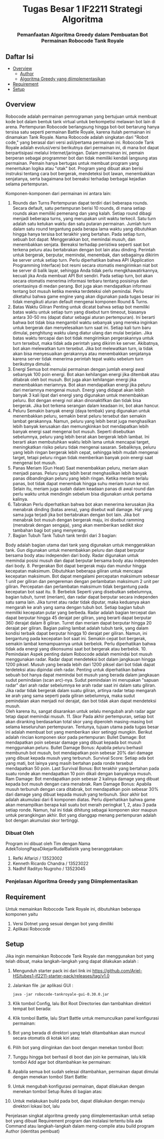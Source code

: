 <h1 align="center">Tugas Besar 1 IF2211 Strategi Algoritma</h1>
<h3 align="center">Pemanfaatan Algoritma Greedy dalam Pembuatan Bot Permainan Robocode Tank Royale</p>

## Daftar Isi

- [Overview](#overview)
    - [Author](#dibuat-oleh)
    - [Algoritma Greedy yang diimplementasikan](#penjelasan)
- [Requirement](#requirement)
- [Setup](#setup)

## Overview
Robocode adalah permainan pemrograman yang bertujuan untuk membuat kode bot dalam bentuk tank virtual untuk berkompetisi melawan bot lain di arena. Pertempuran Robocode berlangsung hingga bot-bot bertarung hanya tersisa satu seperti permainan Battle Royale, karena itulah permainan ini dinamakan Tank Royale. Nama Robocode adalah singkatan dari "Robot code," yang berasal dari versi asli/pertama permainan ini. Robocode Tank Royale adalah evolusi/versi berikutnya dari permainan ini, di mana bot dapat berpartisipasi melalui Internet/jaringan. Dalam permainan ini, pemain berperan sebagai programmer bot dan tidak memiliki kendali langsung atas permainan. Pemain hanya bertugas untuk membuat program yang menentukan logika atau "otak" bot. Program yang dibuat akan berisi instruksi tentang cara bot bergerak, mendeteksi bot lawan, menembakkan senjatanya, serta bagaimana bot bereaksi terhadap berbagai kejadian selama pertempuran.


Komponen-komponen dari permainan ini antara lain:

1. Rounds dan Turns
Pertempuran dapat terdiri dari beberapa rounds. Secara default, satu pertempuran berisi 10 rounds, di mana setiap rounds akan memiliki pemenang dan yang kalah.
Setiap round dibagi menjadi beberapa turns, yang merupakan unit waktu terkecil. Satu turn adalah satu ketukan waktu dan satu putaran permainan. Jumlah turn dalam satu round tergantung pada berapa lama waktu yang dibutuhkan hingga hanya tersisa bot terakhir yang bertahan.
Pada setiap turn, sebuah bot dapat:
Menggerakkan bot, memindai musuh, dan menembakkan senjata.
Bereaksi terhadap peristiwa seperti saat bot terkena peluru atau bertabrakan dengan bot lain atau dinding.
Perintah untuk bergerak, berputar, memindai, menembak, dan sebagainya dikirim ke server untuk setiap turn.
Perlu diperhatikan bahwa API (Application Programming Interface) bot resmi secara otomatis mengirimkan niat bot ke server di balik layar, sehingga Anda tidak perlu mengkhawatirkannya, kecuali jika Anda membuat API Bot sendiri. 
Pada setiap turn, bot akan secara otomatis menerima informasi terbaru tentang posisinya dan orientasinya di medan perang. Bot juga akan mendapatkan informasi tentang bot musuh ketika mereka terdeteksi oleh pemindai.
Perlu diketahui bahwa game engine yang akan digunakan pada tugas besar ini tidak mengikuti aturan default mengenai komponen Round & Turns.
2. Batas Waktu Giliran
Penting untuk dicatat bahwa setiap bot memiliki batas waktu untuk setiap turn yang disebut turn timeout, biasanya antara 30-50 ms (dapat diatur sebagai aturan pertempuran). Ini berarti bahwa bot tidak bisa mengambil waktu sebanyak yang mereka inginkan untuk bergerak dan menyelesaikan turn saat ini.
Setiap kali turn baru dimulai, penghitung waktu ulang diatur ulang dan mulai berjalan. Jika batas waktu tercapai dan bot tidak mengirimkan pergerakannya untuk turn tersebut, maka tidak ada perintah yang dikirim ke server. Akibatnya, bot akan melewatkan turn tersebut. Jika bot melewatkan turn, ia tidak akan bisa menyesuaikan gerakannya atau menembakkan senjatanya karena server tidak menerima perintah tepat waktu sebelum turn berikutnya dimulai.
3. Energi
Semua bot memulai permainan dengan jumlah energi awal sebanyak 100 poin energi.
Bot akan kehilangan energi jika ditembak atau ditabrak oleh bot musuh.
Bot juga akan kehilangan energi jika menembakkan meriamnya.
Bot akan mendapatkan energi jika peluru dari meriamnya mengenai musuh. Energi yang didapat akan lebih banyak 3 kali lipat dari energi yang digunakan untuk menembakkan peluru.
Bot dengan energi nol akan dinonaktifkan dan tidak bisa bergerak. Jika bot terkena serangan dalam keadaan ini, bot akan hancur.
4. Peluru
Semakin banyak energi (daya tembak) yang digunakan untuk menembakkan peluru, semakin berat peluru tersebut dan semakin lambat gerakannya. Namun, peluru yang lebih berat juga menghasilkan lebih banyak kerusakan dan memungkinkan bot mendapatkan lebih banyak energi saat mengenai bot musuh.
Seperti disebutkan sebelumnya, peluru yang lebih berat akan bergerak lebih lambat. Ini berarti akan membutuhkan waktu lebih lama untuk mencapai target, meningkatkan risiko peluru tidak mengenai sasaran. Sebaliknya, peluru yang lebih ringan bergerak lebih cepat, sehingga lebih mudah mengenai target, tetapi peluru ringan tidak memberikan banyak poin energi saat mengenai bot musuh.
5. Panas Meriam (Gun Heat)
Saat menembakkan peluru, meriam akan menjadi panas. Peluru yang lebih berat menghasilkan lebih banyak panas dibandingkan peluru yang lebih ringan. Ketika meriam terlalu panas, bot tidak dapat menembak hingga suhu meriam turun ke nol. Selain itu, meriam juga sudah dalam keadaan panas di awal round dan perlu waktu untuk mendingin sebelum bisa digunakan untuk pertama kalinya.
6. Tabrakan
Perlu diperhatikan bahwa bot akan menerima kerusakan jika menabrak dinding (batas arena), yang disebut wall damage. Hal yang sama juga terjadi jika bot bertabrakan dengan bot lain.
Jika bot menabrak bot musuh dengan bergerak maju, ini disebut ramming (menabrak dengan sengaja), yang akan memberikan sedikit skor tambahan bagi bot yang menyerang.
7. Bagian Tubuh Tank
Tubuh tank terdiri dari 3 bagian:

Body adalah bagian utama dari tank yang digunakan untuk menggerakkan tank.
Gun digunakan untuk menembakkan peluru dan dapat berputar bersama body atau independen dari body.
Radar digunakan untuk memindai posisi musuh dan dapat berputar bersama body atau independen dari body.
8. Pergerakan
Bot dapat bergerak maju dan mundur hingga kecepatan maksimum. Dibutuhkan beberapa giliran untuk mencapai kecepatan maksimum. Bot dapat mengalami percepatan maksimum sebesar 1 unit per giliran dan pengereman dengan perlambatan maksimum 2 unit per giliran. Percepatan dan perlambatan maksimum tidak bergantung pada kecepatan bot saat itu.
9. Berbelok
Seperti yang disebutkan sebelumnya, bagian tubuh, turret (meriam), dan radar dapat berputar secara independen satu sama lain. Jika turret atau radar tidak diputar, maka keduanya akan mengarah ke arah yang sama dengan tubuh bot.
Setiap bagian tubuh memiliki kecepatan putar yang berbeda. Radar adalah bagian tercepat dan dapat berputar hingga 45 derajat per giliran, yang berarti dapat berputar 360 derajat dalam 8 giliran. Turret dan meriam dapat berputar hingga 20 derajat per giliran.
Bagian paling lambat adalah tubuh tank, yang dalam kondisi terbaik dapat berputar hingga 10 derajat per giliran. Namun, ini bergantung pada kecepatan bot saat ini. Semakin cepat bot bergerak, semakin lambat kemampuannya untuk berbelok.
Perlu diperhatikan bahwa tidak ada energi yang dikonsumsi saat bot bergerak atau berbelok.
10. Pemindaian
Aspek penting dalam Robocode adalah memindai bot musuh menggunakan radar. Radar dapat mendeteksi bot dalam jangkauan hingga 1200 piksel. Musuh yang berada lebih dari 1200 piksel dari bot tidak dapat terdeteksi atau dipindai oleh radar.
Penting untuk diperhatikan bahwa sebuah bot hanya dapat memindai bot musuh yang berada dalam jangkauan sudut pemindaian (scan arc)-nya. Sudut pemindaian ini merupakan "sapuan radar" dari arah radar sebelumnya ke arah radar saat ini dalam satu giliran.  
Jika radar tidak bergerak dalam suatu giliran, artinya radar tetap mengarah ke arah yang sama seperti pada giliran sebelumnya, maka sudut pemindaian akan menjadi nol derajat, dan bot tidak akan dapat mendeteksi musuh.  
Oleh karena itu, sangat disarankan untuk selalu mengubah arah radar agar tetap dapat memindai musuh.
11. Skor
Pada akhir pertempuran, setiap bot akan diranking berdasarkan total skor yang diperoleh masing-masing bot selama keseluruhan pertempuran. Tentunya, tujuan utama pada tugas besar ini adalah membuat bot yang memberikan skor setinggi mungkin. Berikut adalah rincian komponen skor pada pertempuran:
Bullet Damage: Bot mendapatkan poin sebesar damage yang dibuat kepada bot musuh menggunakan peluru.
Bullet Damage Bonus: Apabila peluru berhasil membunuh bot musuh, bot mendapatkan poin sebesar 20% dari damage yang dibuat kepada musuh yang terbunuh.
Survival Score: Setiap ada bot yang mati, bot lainya yang masih bertahan pada ronde tersebut mendapatkan 50 poin.
Last Survival Bonus: Bot terakhir yang bertahan pada suatu ronde akan mendapatkan 10 poin dikali dengan banyaknya musuh.
Ram Damage: Bot mendapatkan poin sebesar 2 kalinya damage yang dibuat kepada bot musuh dengan cara menabrak.
Ram Damage Bonus: Apabila musuh terbunuh dengan cara ditabrak, bot mendapatkan poin sebesar 30% dari damage yang dibuat kepada musuh yang terbunuh.
Skor akhir bot adalah akumulasi dari 6 komponen diatas. Perlu diperhatikan bahwa game akan menampilkan berapa kali suatu bot meraih peringkat 1, 2, atau 3 pada setiap ronde. Namun, hal ini tidak dihitung sebagai komponen skor maupun untuk perangkingan akhir. Bot yang dianggap menang pertempuran adalah bot dengan akumulasi skor tertinggi.


### Dibuat Oleh
Program ini dibuat oleh Tim dengan Nama AdekTolongPapaDikejarRudalBalistik yang beranggotakan:
1. Refki Alfarizi / 13523002
2. Kenneth Ricardo Chandra / 13523022
3. Nadhif Radityo Nugroho / 13523045

### Penjelasan Algoritma Greedy yang Diimplementasikan

## Requirement
Untuk memainkan Robocode Tank Royale ini, dibutuhkan beberapa komponen yaitu
1. Versi Dotnet yang sesuai dengan bot yang dimiliki
2. Aplikasi Robocode

## Setup
Jika ingin memainkan Robocode Tank Royale dan menggunakan bot yang telah dibuat, maka langkah-langkah yang dapat dilakukan adalah :
1. Mengunduh starter pack ini dari link ini
   https://github.com/Ariel-HS/tubes1-if2211-starter-pack/releases/tag/v1.0

2. Jalankan file .jar aplikasi GUI :
   ```shell
   java -jar robocode-tankroyale-gui-0.30.0.jar
   ```
   
3. Klik tombol Config, lalu Bot Root Directories dan tambahkan direktori tempat bot berada:

4. Klik tombol Battle, lalu Start Battle untuk memunculkan panel konfigurasi permainan:
  
5. Bot yang berada di direktori yang telah ditambahkan akan muncul secara otomatis di kotak kiri atas:
  
6. Pilih bot yang diinginkan dan boot dengan menekan tombol Boot:

7. Tunggu hingga bot berhasil di boot dan join ke permainan, lalu klik tombol Add agar bot ditambahkan ke permainan:

8. Apabila semua bot sudah selesai ditambahkan, permainan dapat dimulai dengan menekan tombol Start Battle:

9. Untuk mengubah konfigurasi permainan, dapat dilakukan dengan menekan tombol Setup Rules di bagian atas:

10. Untuk melakukan build pada bot, dapat dilakukan dengan menuju direktori lokasi bot, lalu 
   

   Penjelasan singkat algoritma greedy yang diimplementasikan untuk setiap bot yang dibuat
Requirement program dan instalasi tertentu bila ada
Command atau langkah-langkah dalam meng-compile atau build program 
Author (identitas pembuat)
